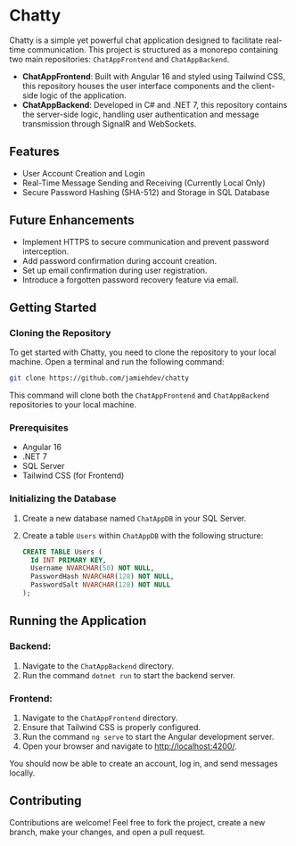 # Chatty

Chatty is a simple yet powerful chat application designed to facilitate real-time communication. This project is structured as a monorepo containing two main repositories: `ChatAppFrontend` and `ChatAppBackend`.

- **ChatAppFrontend**: Built with Angular 16 and styled using Tailwind CSS, this repository houses the user interface components and the client-side logic of the application.
- **ChatAppBackend**: Developed in C# and .NET 7, this repository contains the server-side logic, handling user authentication and message transmission through SignalR and WebSockets.

## Features

- User Account Creation and Login
- Real-Time Message Sending and Receiving (Currently Local Only)
- Secure Password Hashing (SHA-512) and Storage in SQL Database

## Future Enhancements

- Implement HTTPS to secure communication and prevent password interception.
- Add password confirmation during account creation.
- Set up email confirmation during user registration.
- Introduce a forgotten password recovery feature via email.

## Getting Started

### Cloning the Repository

To get started with Chatty, you need to clone the repository to your local machine. Open a terminal and run the following command:

```sh
git clone https://github.com/jamiehdev/chatty
```

This command will clone both the `ChatAppFrontend` and `ChatAppBackend` repositories to your local machine.

### Prerequisites

- Angular 16
- .NET 7
- SQL Server
- Tailwind CSS (for Frontend)

### Initializing the Database

1. Create a new database named `ChatAppDB` in your SQL Server.
2. Create a table `Users` within `ChatAppDB` with the following structure:

   ```sql
   CREATE TABLE Users (
     Id INT PRIMARY KEY,
     Username NVARCHAR(50) NOT NULL,
     PasswordHash NVARCHAR(128) NOT NULL,
     PasswordSalt NVARCHAR(128) NOT NULL
   );
   ```

## Running the Application

### Backend:
1. Navigate to the `ChatAppBackend` directory.
2. Run the command `dotnet run` to start the backend server.

### Frontend:
1. Navigate to the `ChatAppFrontend` directory.
2. Ensure that Tailwind CSS is properly configured.
3. Run the command `ng serve` to start the Angular development server.
4. Open your browser and navigate to [http://localhost:4200/](http://localhost:4200/).

You should now be able to create an account, log in, and send messages locally.

## Contributing
Contributions are welcome! Feel free to fork the project, create a new branch, make your changes, and open a pull request.
